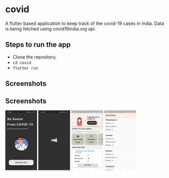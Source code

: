 # covid

A flutter based application to keep track of the covid-19 cases in India. 
Data is being fetched using covid19india.org api.

## Steps to run the app
* Clone the repository.
* `cd covid`
* `flutter run`

## Screenshots
## Screenshots
<img src="https://raw.githubusercontent.com/raj09utkarsh/COVID-19-Flutter-App/master/screenshots/1.jpg" alt="1.jpg" width="100" height="200">
<img src="https://raw.githubusercontent.com/raj09utkarsh/COVID-19-Flutter-App/master/screenshots/2.jpg" alt="2.jpg" width="100" height="200">
<img src="https://raw.githubusercontent.com/raj09utkarsh/COVID-19-Flutter-App/master/screenshots/3.jpg" alt="3.jpg" width="100" height="200">
<img src="https://raw.githubusercontent.com/raj09utkarsh/COVID-19-Flutter-App/master/screenshots/4.jpg" alt="4.jpg" width="100" height="200">
